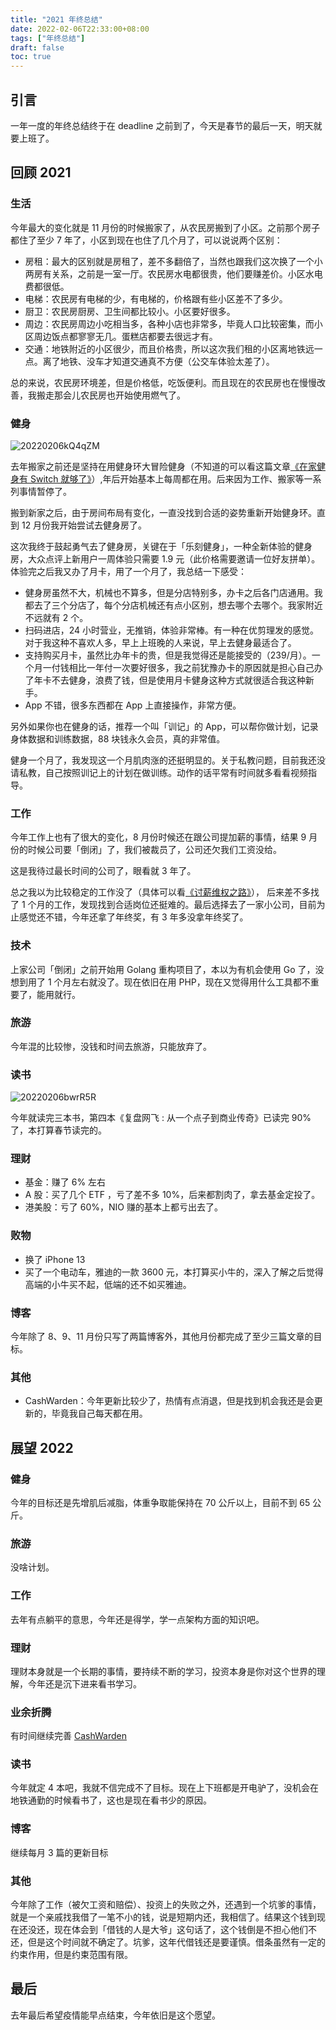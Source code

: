```yaml
---
title: "2021 年终总结"
date: 2022-02-06T22:33:00+08:00
tags: ["年终总结"] 
draft: false
toc: true
---
```


## 引言

一年一度的年终总结终于在 deadline 之前到了，今天是春节的最后一天，明天就要上班了。

## 回顾 2021

### 生活

今年最大的变化就是 11 月份的时候搬家了，从农民房搬到了小区。之前那个房子都住了至少 7 年了，小区到现在也住了几个月了，可以说说两个区别：

<!--more-->

- 房租：最大的区别就是房租了，差不多翻倍了，当然也跟我们这次换了一个小两房有关系，之前是一室一厅。农民房水电都很贵，他们要赚差价。小区水电费都很低。
- 电梯：农民房有电梯的少，有电梯的，价格跟有些小区差不了多少。
- 厨卫：农民房厨房、卫生间都比较小。小区要好很多。
- 周边：农民房周边小吃相当多，各种小店也非常多，毕竟人口比较密集，而小区周边饭点都寥寥无几。蛋糕店都要去很远才有。
- 交通：地铁附近的小区很少，而且价格贵，所以这次我们租的小区离地铁远一点。离了地铁、没车才知道交通真不方便（公交车体验太差了）。

总的来说，农民房环境差，但是价格低，吃饭便利。而且现在的农民房也在慢慢改善，我搬走那会儿农民房也开始使用燃气了。

### 健身

![20220206kQ4qZM](https://blog-1251237404.cos.ap-guangzhou.myqcloud.com/20220206kQ4qZM.jpg)

去年搬家之前还是坚持在用健身环大冒险健身（不知道的可以看这篇文章[《在家健身有 Switch 就够了》](https://blog.forecho.com/fitness-at-home.html)）,年后开始基本上每周都在用。后来因为工作、搬家等一系列事情暂停了。

搬到新家之后，由于房间布局有变化，一直没找到合适的姿势重新开始健身环。直到 12 月份我开始尝试去健身房了。

这次我终于鼓起勇气去了健身房，关键在于「乐刻健身」，一种全新体验的健身房，大众点评上新用户一周体验只需要 1.9 元（此价格需要邀请一位好友拼单）。体验完之后我又办了月卡，用了一个月了，我总结一下感受：

- 健身房虽然不大，机械也不算多，但是分店特别多，办卡之后各门店通用。我都去了三个分店了，每个分店机械还有点小区别，想去哪个去哪个。我家附近不远就有 2 个。
- 扫码进店，24 小时营业，无推销，体验非常棒。有一种在优剪理发的感觉。对于我这种不喜欢人多，早上上班晚的人来说，早上去健身最适合了。
- 支持购买月卡，虽然比办年卡的贵，但是我觉得还是能接受的（239/月）。一个月一付钱相比一年付一次要好很多，我之前犹豫办卡的原因就是担心自己办了年卡不去健身，浪费了钱，但是使用月卡健身这种方式就很适合我这种新手。
- App 不错，很多东西都在 App 上直接操作，非常方便。

另外如果你也在健身的话，推荐一个叫「训记」的 App，可以帮你做计划，记录身体数据和训练数据，88 块钱永久会员，真的非常值。

健身一个月了，我发现这一个月肌肉涨的还挺明显的。关于私教问题，目前我还没请私教，自己按照训记上的计划在做训练。动作的话平常有时间就多看看视频指导。

### 工作

今年工作上也有了很大的变化，8 月份时候还在跟公司提加薪的事情，结果 9 月份的时候公司要「倒闭」了，我们被裁员了，公司还欠我们工资没给。

这是我待过最长时间的公司了，眼看就 3 年了。

总之我以为比较稳定的工作没了（具体可以看[《讨薪维权之路》](https://blog.forecho.com/the-road-to-asking-for-pay-and-defending-rights.html)），
后来差不多找了 1 个月的工作，发现找到合适岗位还挺难的。最后选择去了一家小公司，目前为止感觉还不错，今年还拿了年终奖，有 3 年多没拿年终奖了。

### 技术

上家公司「倒闭」之前开始用 Golang 重构项目了，本以为有机会使用 Go 了，没想到用了 1 个月左右就没了。现在依旧在用 PHP，现在又觉得用什么工具都不重要了，能用就行。

### 旅游

今年混的比较惨，没钱和时间去旅游，只能放弃了。

### 读书

![20220206bwrR5R](https://blog-1251237404.cos.ap-guangzhou.myqcloud.com/20220206bwrR5R.png)

今年就读完三本书，第四本《复盘网飞 : 从一个点子到商业传奇》已读完 90% 了，本打算春节读完的。

### 理财


- 基金：赚了 6% 左右
- A 股：买了几个 ETF ，亏了差不多 10%，后来都割肉了，拿去基金定投了。
- 港美股：亏了 60%，NIO 赚的基本上都亏出去了。

### 败物

- 换了 iPhone 13
- 买了一个电动车，雅迪的一款 3600 元，本打算买小牛的，深入了解之后觉得高端的小牛买不起，低端的还不如买雅迪。

### 博客

今年除了 8、9、11 月份只写了两篇博客外，其他月份都完成了至少三篇文章的目标。


### 其他

- CashWarden：今年更新比较少了，热情有点消退，但是找到机会我还是会更新的，毕竟我自己每天都在用。

## 展望 2022

### 健身

今年的目标还是先增肌后减脂，体重争取能保持在 70 公斤以上，目前不到 65 公斤。

### 旅游

没啥计划。

### 工作

去年有点躺平的意思，今年还是得学，学一点架构方面的知识吧。

### 理财

理财本身就是一个长期的事情，要持续不断的学习，投资本身是你对这个世界的理解，今年还是沉下进来看书学习。

### 业余折腾

有时间继续完善 [CashWarden](https://cashwarden.com/)

### 读书

今年就定 4 本吧，我就不信完成不了目标。现在上下班都是开电驴了，没机会在地铁通勤的时候看书了，这也是现在看书少的原因。

### 博客

继续每月 3 篇的更新目标

### 其他

今年除了工作（被欠工资和赔偿）、投资上的失败之外，还遇到一个坑爹的事情，就是一个亲戚找我借了一笔不小的钱，说是短期内还，我相信了。结果这个钱到现在还没还，现在体会到「借钱的人是大爷」这句话了，这个钱倒是不担心他们不还，但是这个时间就不确定了。坑爹，这年代借钱还是要谨慎。借条虽然有一定的约束作用，但是约束范围有限。

## 最后

去年最后希望疫情能早点结束，今年依旧是这个愿望。